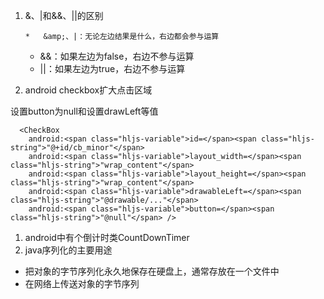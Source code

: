 1.  &amp;、|和&amp;&amp;、||的区别

        *   &amp;、|：无论左边结果是什么，右边都会参与运算
    *   &amp;&amp;：如果左边为false，右边不参与运算
    *   ||：如果左边为true，右边不参与运算

2.  android checkbox扩大点击区域

设置button为null和设置drawLeft等值

      <CheckBox
        android:<span class="hljs-variable">id=</span><span class="hljs-string">"@+id/cb_minor"</span>
        android:<span class="hljs-variable">layout_width=</span><span class="hljs-string">"wrap_content"</span>
        android:<span class="hljs-variable">layout_height=</span><span class="hljs-string">"wrap_content"</span> 
        android:<span class="hljs-variable">drawableLeft=</span><span class="hljs-string">"@drawable/..."</span>    
        android:<span class="hljs-variable">button=</span><span class="hljs-string">"@null"</span> />

1.  android中有个倒计时类CountDownTimer
2.  java序列化的主要用途

*   把对象的字节序列化永久地保存在硬盘上，通常存放在一个文件中
*   在网络上传送对象的字节序列